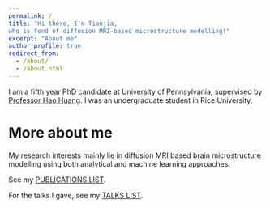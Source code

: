 ```yaml
---
permalink: /
title: "Hi there, I'm Tianjia, 
who is fond of diffusion MRI-based microstructure modelling!"
excerpt: "About me" 
author_profile: true
redirect_from: 
  - /about/
  - /about.html
---
```


I am a fifth year PhD candidate at University of Pennsylvania, supervised by [Professor Hao Huang]([https://www.med.upenn.edu/huanglab/]). I was an undergraduate student in Rice University.


More about me
======

My research interests mainly lie in diffusion MRI based brain microstructure modelling using both analytical and machine learning approaches. 

See my [PUBLICATIONS LIST](https://ritaz0904.github.io/publications/).

For the talks I gave, see my [TALKS LIST](https://ritaz0904.github.io/talks/).

